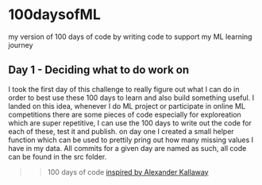 # 100daysofML

my version of 100 days of code by writing code to support my ML learning journey

## Day 1 - Deciding what to do work on
I took the first day of this challenge to really figure out what I can do in order to best use these 100 days to learn and also build something useful. I landed on this idea, whenever I do ML project or participate in online ML competitions there are some pieces of code especially for exploreation which are super repetitive, I can use the 100 days to write out the code for each of these, test it and publish. on day one I created a small helper function which can be used to prettily pring out how many missing values I have in my data. All commits for a given day are named as such, all code can be found in the src folder.


>> 100 days of code [inspired by Alexander Kallaway](http://100daysofcode.com/)
